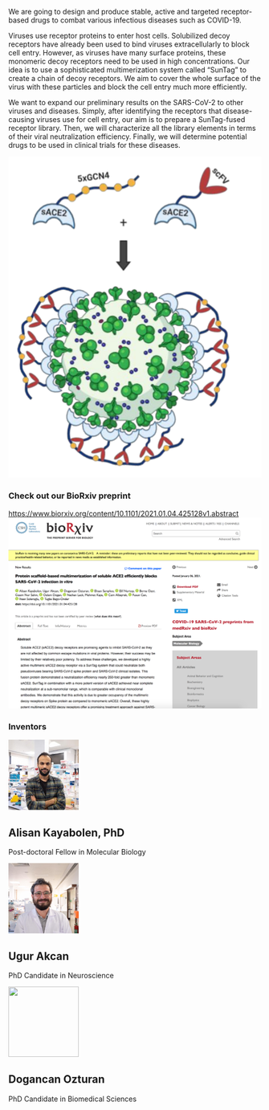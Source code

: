 <link href="https://cdn.jsdelivr.net/npm/bootstrap@5.0.0-beta2/dist/css/bootstrap.min.css" rel="stylesheet" integrity="sha384-BmbxuPwQa2lc/FVzBcNJ7UAyJxM6wuqIj61tLrc4wSX0szH/Ev+nYRRuWlolflfl" crossorigin="anonymous">

<link rel="stylesheet" href="https://stackpath.bootstrapcdn.com/font-awesome/4.7.0/css/font-awesome.min.css" integrity="sha384-wvfXpqpZZVQGK6TAh5PVlGOfQNHSoD2xbE+QkPxCAFlNEevoEH3Sl0sibVcOQVnN" crossorigin="anonymous">

 <div class="container marketing">
      <div class="row featurette">
          <div class="col-md-7">
            <p>We are going to design and produce stable, active and targeted receptor-based drugs to combat various infectious diseases such as COVID-19.</p>
<p>Viruses use receptor proteins to enter host cells. Solubilized decoy receptors have already  been used to bind viruses extracellularly to block cell entry. However, as viruses have many surface proteins, these monomeric decoy receptors need to be used in high concentrations. Our idea is to use a sophisticated multimerization system called “SunTag” to create a chain of decoy receptors. We aim to cover the whole surface of the virus with these particles and block the cell entry much more efficiently.</p>

<p>We want to expand our preliminary results on the SARS-CoV-2 to other viruses and diseases. Simply, after identifying the receptors that disease-causing viruses use for cell entry, our aim is to prepare a SunTag-fused receptor library. Then, we will characterize all the library elements in terms of their viral neutralization efficiency. Finally, we will determine potential drugs to be used in clinical trials for these diseases. </p>
          </div>
          <div class="col-md-5">
            <img class="featurette-image img-fluid mx-auto" src="scheme.png">
          </div>
        </div>
      </div>  
      
  
        
### Check out our BioRxiv preprint

<div class="container marketing">
      <div class="row featurette">
          <div class="col-md-8">
            <a href="https://www.biorxiv.org/content/10.1101/2021.01.04.425128v1.abstract" target="_blank">https://www.biorxiv.org/content/10.1101/2021.01.04.425128v1.abstract</a>
          </div>
          <div class="col-md-4">
           <a href="https://www.biorxiv.org/content/10.1101/2021.01.04.425128v1.abstract" target="_blank"><img class="featurette-image img-fluid mx-auto" src="ss.png"></a>
          </div>
        </div>
      </div>
      


### Inventors
 <div class="container marketing">
        <div class="row">
          <div class="col-lg-4">
            <img class="rounded-circle" src="alisan.png" width="140" height="140">
            <h2>Alisan Kayabolen, PhD</h2>
            <p>Post-doctoral Fellow in Molecular Biology</p>
            <a href="https://twitter.com/alisankayabolen">
    <i class="fa fa-twitter"></i>
  </a>
          </div><!-- /.col-lg-4 -->
          <div class="col-lg-4">
            <img class="rounded-circle" src="ugur.png" width="140" height="140">
            <h2>Ugur Akcan</h2>
            <p>PhD Candidate in Neuroscience</p>
               <a href="https://twitter.com/occludens">
    <i class="fa fa-twitter"></i>
  </a>
          </div><!-- /.col-lg-4 -->   
          <div class="col-lg-4">
            <img class="rounded-circle" src="https://lacklab.ku.edu.tr/images/dogancan_s.jpg" width="140" height="140">
            <h2>Dogancan Ozturan</h2>
            <p>PhD Candidate in Biomedical Sciences</p>  
               <a href="https://twitter.com/dogancan">
    <i class="fa fa-twitter"></i>
  </a>
          </div><!-- /.col-lg-4 -->
        </div>
      </div>


